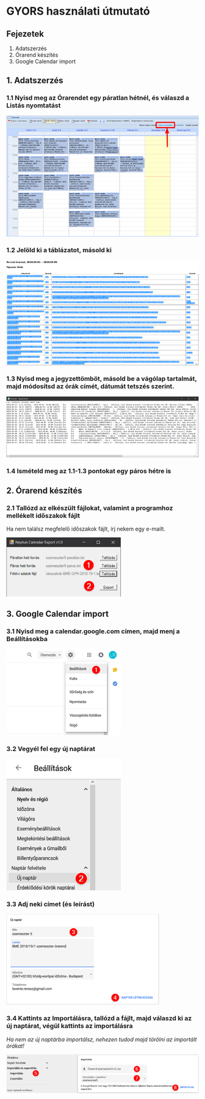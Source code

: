 GYORS használati útmutató
=========================

Fejezetek
---------
1. Adatszerzés
2. Órarend készítés
3. Google Calendar import

1\. Adatszerzés
---------------
### 1.1 Nyisd meg az Órarendet egy páratlan hétnél, és válaszd a **Listás nyomtatást**
![hasznalat-1.1][h1.1]

### 1.2 Jelöld ki a táblázatot, másold ki
![hasznalat-1.2][h1.2]

### 1.3 Nyisd meg a jegyzettömböt, másold be a vágólap tartalmát, majd módosítsd az órák címét, dátumát tetszés szerint.
![hasznalat-1.3][h1.3]

### 1.4 Ismételd meg az 1.1-1.3 pontokat egy páros hétre is

2\. Órarend készítés
--------------------
### 2.1 Tallózd az elkészült fájlokat, valamint a programhoz mellékelt időszakok fájlt  
Ha nem találsz megfelelő időszakok fájlt, írj nekem egy e-mailt.

![hasznalat-2.1][h2.1]

3\. Google Calendar import
--------------------------
### 3.1 Nyisd meg a calendar.google.com címen, majd menj a Beállításokba
![hasznalat-3.1][h3.1]

### 3.2 Vegyél fel egy új naptárat  
![hasznalat-3.2][h3.2]

### 3.3 Adj neki címet (és leírást)
![hasznalat-3.3][h3.3]

### 3.4 Kattints az Importálásra, tallózd a fájlt, majd **válaszd ki az új naptárat**, végül kattints az importálásra  
*Ha nem az új naptárba importálsz, nehezen tudod majd törölni az importált órákat!*

![hasznalat-3.4][h3.4]


[h1.1]: Images/hasznalat-1.1.png
[h1.2]: Images/hasznalat-1.2.png
[h1.3]: Images/hasznalat-1.3.png
[h2.1]: Images/hasznalat-2.1.png
[h3.1]: Images/hasznalat-3.1.png
[h3.2]: Images/hasznalat-3.2.png
[h3.3]: Images/hasznalat-3.3.png
[h3.4]: Images/hasznalat-3.4.png
